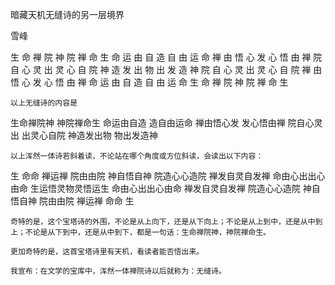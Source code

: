 暗藏天机无缝诗的另一层境界

雪峰


生 命 禅 院 神 院 禅 命 生
命 运 由 自 造 自 由 运 命
禅 由 悟 心 发 心 悟 由 禅
院 自 心 灵 出 灵 心 自 院
神 造 发 出 物 出 发 造 神
院 自 心 灵 出 灵 心 自 院
禅 由 悟 心 发 心 悟 由 禅
命 运 由 自 造 自 由 运 命
生 命 禅 院 神 院 禅 命 生

    以上无缝诗的内容是

生命禅院神
神院禅命生
命运由自造
造自由运命
禅由悟心发
发心悟由禅
院自心灵出
出灵心自院
神造发出物
物出发造神

    以上浑然一体诗若斜着读，不论站在哪个角度或方位斜读，会读出以下内容：

生
命命
禅运禅
院由由院
神自悟自神
院造心心造院
禅发自灵自发禅
命由心出出心由命
生运悟灵物灵悟运生
命由心出出心由命
禅发自灵自发禅
院造心心造院
神自悟自神
院由由院
禅运禅
命命
生

    奇特的是，这个宝塔诗的外围，不论是从上向下，还是从下向上；不论是从上到中，还是从中到上；不论是从下到中，还是从中到下，都是一句话：生命禅院神，神院禅命生。

    更加奇特的是，这首宝塔诗里有天机，看读者能否悟出来。

    我宣布：在文学的宝库中，浑然一体禅院诗以后就称为：无缝诗。



